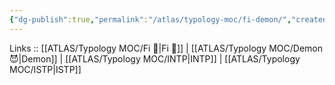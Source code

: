 ```yaml
---
{"dg-publish":true,"permalink":"/atlas/typology-moc/fi-demon/","created":"","updated":"2023-02-26T16:45:13.323+01:00"}
---
```


Links :: [[ATLAS/Typology MOC/Fi 🔱\|Fi 🔱]] | [[ATLAS/Typology MOC/Demon 😈\|Demon]] | [[ATLAS/Typology MOC/INTP\|INTP]] | [[ATLAS/Typology MOC/ISTP\|ISTP]]
